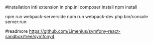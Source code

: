 #installation
intl extension in php.ini
composer install
npm install

npm run webpack-serverside
npm run webpack-dev
php bin/console server:run

#readmore
https://github.com/Limenius/symfony-react-sandbox/tree/symfony4